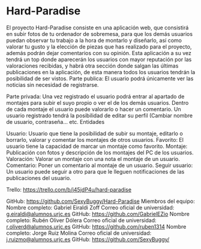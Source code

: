 # Hard-Paradise

El proyecto Hard-Paradise consiste en una aplicación web, que consistirá en subir fotos de tu ordenador de sobremesa, para que los demás usuarios puedan observar tu trabajo a la hora de montarlo y diseñarlo, así como valorar tu gusto y la elección de piezas que has realizado para el proyecto, además podrán dejar comentarios con su opinión. 
Esta aplicación a su vez tendrá un top donde aparecerán los usuarios con mayor reputación por las valoraciones recibidas, y habrá otra sección donde salgan las últimas publicaciones en la aplicación, de esta manera todos los usuarios tendrán la posibilidad de ser vistos.
Parte publica: El usuario podrá únicamente ver las noticias sin necesidad de registrarse.
 
Parte privada: Una vez registrado el usuario podrá entrar al apartado de montajes para subir el suyo propio o ver el de los demás usuarios. Dentro de cada montaje el usuario puede valorarlo o hacer un comentario. Un usuario registrado tendrá la posibilidad de editar su perfil (Cambiar nombre de usuario, contraseña… etc. 
Entidades
 
Usuario: Usuario que tiene la posibilidad de subir su montaje, editarlo o borrarlo, valorar y comentar los montajes de otros usuarios.
Favorito: El usuario tiene la capacidad de marcar un montaje como favorito.
Montaje: Publicación con fotos y descripción de los montajes del PC de los usuarios.
Valoración: Valorar un montaje con una nota el montaje de un usuario.
Comentario: Poner un comentario al montaje de un usuario.
Seguir usuario: Un usuario puede seguir a otro para que le lleguen notificaciones de las publicaciones del usuario. 

Trello: https://trello.com/b/j45jdP4u/hard-paradise

GitHub: https://github.com/SexyBuggy/Hard-Paradise
Miembros del equipo:
Nombre completo: Gabriel Eiraldi Zoff
Correo oficial de universidad: g.eiraldi@alumnos.urjc.es
GitHub: https://github.com/GabrielEZio
Nombre completo: Rubén Oliver Dólera
Correo oficial de universidad: r.oliverd@alumnos.urjc.es
GitHub: https://github.com/ruben1314
Nombre completo: Jorge Ruiz Molina
Correo oficial de universidad: j.ruizmo@alumnos.urjc.es
GitHub: https://github.com/SexyBuggy/
